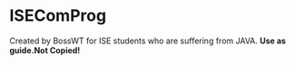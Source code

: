 # ISEComProg
Created by BossWT for ISE students who are suffering from JAVA. **Use as guide.Not Copied!**
